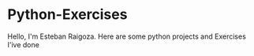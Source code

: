 # Python-Exercises
Hello, I'm Esteban Raigoza.
Here are some python projects and Exercises I'ive done